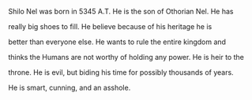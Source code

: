 Shilo Nel was born in 5345 A.T. He is the son of Othorian Nel. He has

really big shoes to fill. He believe because of his heritage he is

better than everyone else. He wants to rule the entire kingdom and

thinks the Humans are not worthy of holding any power. He is heir to the

throne. He is evil, but biding his time for possibly thousands of years.

He is smart, cunning, and an asshole.


